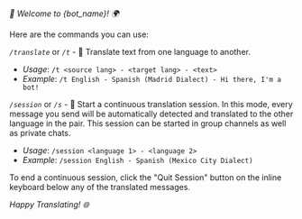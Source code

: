 *🤖 Welcome to {bot_name}! 🌍*

Here are the commands you can use:

*`/translate`* or *`/t`* - 📖 Translate text from one language to another.
  - _Usage_: `/t <source lang> - <target lang> - <text>`
  - _Example_: `/t English - Spanish (Madrid Dialect) - Hi there, I'm a bot!`

*`/session`* or *`/s`* - 🔄 Start a continuous translation session. In this mode, every message you send will be automatically detected and translated to the other language in the pair. This session can be started in group channels as well as private chats.
  - _Usage_: `/session <language 1> - <language 2>`
  - _Example_: `/session English - Spanish (Mexico City Dialect)`

To end a continuous session, click the "Quit Session" button on the inline keyboard below any of the translated messages.

*Happy Translating! 🌐*